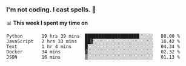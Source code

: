 ### I'm not coding. I cast spells. 🎩

📊 **This week I spent my time on**
<!--START_SECTION:waka-->
```text
Python       19 hrs 39 mins  ████████████████████░░░░░   80.00 % 
JavaScript   2 hrs 33 mins   ██▓░░░░░░░░░░░░░░░░░░░░░░   10.42 % 
Text         1 hr 4 mins     █░░░░░░░░░░░░░░░░░░░░░░░░   04.34 % 
Docker       34 mins         ▓░░░░░░░░░░░░░░░░░░░░░░░░   02.32 % 
JSON         16 mins         ▒░░░░░░░░░░░░░░░░░░░░░░░░   01.13 % 
```
<!--END_SECTION:waka-->
